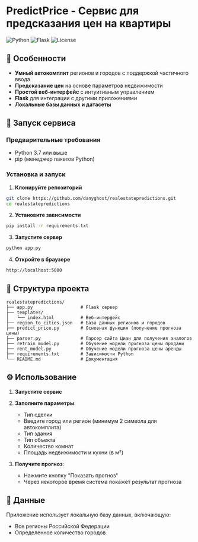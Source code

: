 # PredictPrice - Сервис для предсказания цен на квартиры

![Python](https://img.shields.io/badge/Python-3.7%2B-blue)
![Flask](https://img.shields.io/badge/Flask-2.0%2B-lightgrey)
![License](https://img.shields.io/badge/License-MIT-green)


## 🌟 Особенности

- **Умный автокомплит** регионов и городов с поддержкой частичного ввода
- **Предсказание цен** на основе параметров недвижимости
- **Простой веб-интерфейс** с интуитивным управлением
- **Flask** для интеграции с другими приложениями
- **Локальные базы данных и датасеты**


## 🚀 Запуск сервиса

### Предварительные требования

- Python 3.7 или выше
- pip (менеджер пакетов Python)

### Установка и запуск

1. **Клонируйте репозиторий**
```bash
git clone https://github.com/danyghost/realestatepredictions.git
cd realestatepredictions
```

2. **Установите зависимости**
```bash
pip install -r requirements.txt
```

3. **Запустите сервер**
```bash
python app.py
```

4. **Откройте в браузере**
```
http://localhost:5000
```


## 📁 Структура проекта

```
realestatepredictions/
├── app.py                  # Flask сервер
├── templates/
│   └── index.html          # Веб-интерфейс
├── region_to_cities.json   # База данных регионов и городов
├── predict_price.py        # Основная функция (получение прогноза цены)
├── parser.py               # Парсер сайта Циан для получения аналогов
├── retrain_model.py        # Обучение модели прогноза цены продажи
├── rent_model.py           # Обучение модели прогноза цены аренды
├── requirements.txt        # Зависимости Python
└── README.md               # Документация
```

## ⚙️ Использование

1. **Запустите сервис**

2. **Заполните параметры**:
   - Тип сделки
   - Введите город или регион (минимум 2 символа для автокомплита)
   - Тип здания
   - Тип объекта
   - Количество комнат
   - Площадь недвижимости и кухни (в м²)

3. **Получите прогноз**:
   - Нажмите кнопку "Показать прогноз"
   - Через некоторое время система покажет результат прогноза

## 📃 Данные

Приложение использует локальную базу данных, включающую:
- Все регионы Российской Федерации
- Определенное количество городов
